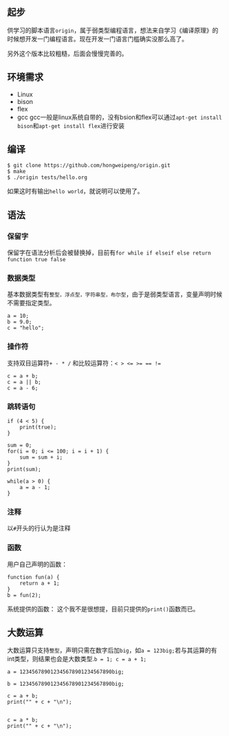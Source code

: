 ## 起步
供学习的脚本语言`origin`，属于弱类型编程语言，想法来自学习《编译原理》的时候想开发一门编程语言。现在开发一门语言门槛确实没那么高了。

另外这个版本比较粗糙，后面会慢慢完善的。

## 环境需求
 - Linux
 - bison
 - flex
 - gcc
gcc一般是linux系统自带的，没有bsion和flex可以通过`apt-get install bison`和`apt-get install flex`进行安装

## 编译
```
$ git clone https://github.com/hongweipeng/origin.git
$ make
$ ./origin tests/hello.org
```
如果这时有输出`hello world`，就说明可以使用了。

## 语法
### 保留字
保留字在语法分析后会被替换掉，目前有`for while if elseif else return function true false`

### 数据类型
 基本数据类型有`整型，浮点型，字符串型，布尔型`，由于是弱类型语言，变量声明时候不需要指定类型。
```
a = 10;
b = 9.0;
c = "hello";
```
### 操作符
支持双目运算符`+ - * /` 和比较运算符：`< > <= >= == !=`
```
c = a + b;
c = a || b;
c = a - 6;
```

### 跳转语句
```
if (4 < 5) {
    print(true);
}

sum = 0;
for(i = 0; i <= 100; i = i + 1) {
    sum = sum + i;
}
print(sum);

while(a > 0) {
    a = a - 1;
}
```
### 注释
以`#`开头的行认为是注释

### 函数
用户自己声明的函数：
```
function fun(a) {
    return a + 1;
}
b = fun(2);
```
系统提供的函数：
这个我不是很想提，目前只提供的`print()`函数而已。

## 大数运算
大数运算只支持`整型`，声明只需在数字后加`big`，如`a = 123big;`若与其运算的有int类型，则结果也会是大数类型.`b = 1; c = a + 1;`
```
a = 123456789012345678901234567890big;

b = 123456789012345678901234567890big;

c = a + b;
print("" + c + "\n");


c = a * b;
print("" + c + "\n");
```
